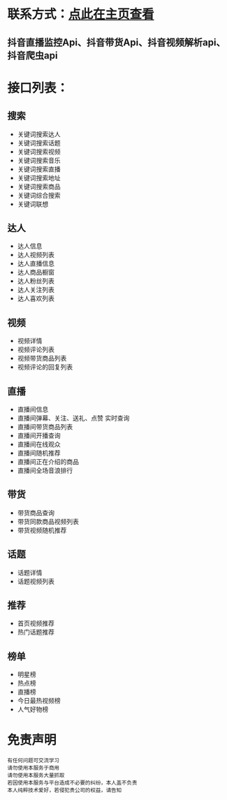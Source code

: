 # 联系方式：[点此在主页查看](https://github.com/DouYinApi) 

## 抖音直播监控Api、抖音带货Api、抖音视频解析api、抖音爬虫api
# 接口列表：   
 
## 搜索         
  
- 关键词搜索达人  
- 关键词搜索话题 
- 关键词搜索视频  
- 关键词搜索音乐 
- 关键词搜索直播
- 关键词搜索地址
- 关键词搜索商品 
- 关键词综合搜索
- 关键词联想

## 达人

- 达人信息
- 达人视频列表
- 达人直播信息
- 达人商品橱窗
- 达人粉丝列表
- 达人关注列表
- 达人喜欢列表

## 视频

- 视频详情
- 视频评论列表  
- 视频带货商品列表
- 视频评论的回复列表 

## 直播

- 直播间信息
- 直播间弹幕、关注、送礼、点赞 实时查询
- 直播间带货商品列表
- 直播间开播查询
- 直播间在线观众
- 直播间随机推荐
- 直播间正在介绍的商品
- 直播间全场音浪排行

## 带货

- 带货商品查询
- 带货同款商品视频列表
- 带货视频随机推荐

## 话题

- 话题详情
- 话题视频列表

## 推荐

- 首页视频推荐
- 热门话题推荐

## 榜单

- 明星榜
- 热点榜
- 直播榜
- 今日最热视频榜
- 人气好物榜 

#  免责声明
```
有任何问题可交流学习  
请勿使用本服务于商用   
请勿使用本服务大量抓取  
若因使用本服务与平台造成不必要的纠纷，本人盖不负责  
本人纯粹技术爱好，若侵犯贵公司的权益，请告知  
```
